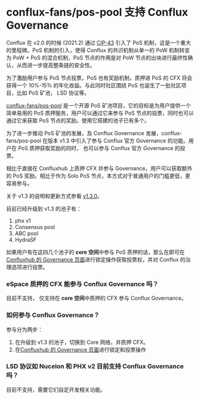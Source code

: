 # conflux-fans/pos-pool 支持 Conflux Governance

Conflux 在 v2.0 的时候 (2021.2) 通过 [CIP-43](https://github.com/Conflux-Chain/CIPs/blob/master/CIPs/cip-43.md) 引入了 PoS 机制，这是一个重大的里程碑。PoS 机制的引入，使得 Conflux 的共识机制从单一的 PoW 机制转变为 PoW + PoS 的混合机制，PoS 节点的作用是对 PoW 节点的出块进行最终性确认，从而进一步提高整条链的安全性。

为了激励用户参与 PoS 节点投票，PoS 也有奖励机制，质押进 PoS 的 CFX 将会获得一个 10%-15% 的年化收益。与此同时社区围绕 PoS 也诞生了一批社区项目，比如 PoS 矿池， LSD 协议等。

[conflux-fans/pos-pool](https://github.com/conflux-fans/pos-pool) 是一个开源 PoS 矿池项目，它的目标是为用户提供一个简单易用的 PoS 质押服务，用户可以通过它来参与 PoS 节点的投票，同时也可以通过它来获取 PoS 节点的奖励。使用它搭建的池子已有多个。

为了进一步推动 PoS 矿池的发展，及 Conflux Governance 发展，conflux-fans/pos-pool 在版本 v1.3 中引入了参与 Conflux 官方 Governance 的功能。用户在 PoS 质押获取奖励的同时， 也可以参与 Conflux 官方 Governance 的投票。

相比于直接在 Confluxhub 上质押 CFX 并参与 Governance，用户可以获取额外的 PoS 奖励。相比于作为 Solo PoS 节点，本方式对于普通用户的门槛更低，更容易参与。

关于 v1.3 的说明和更新方式参看 [v1.3.0](./v1.3.md)。

目前已经升级到 v1.3 的池子有：

1. phx v1
2. Consensus pool
3. ABC pool
4. HydraSF

如果用户有在这四几个池子的 **core 空间**中参与 PoS 质押的话，那么在即可在[Confluxhub 的 Governance 页面](https://confluxhub.io/governance/dashboard)进行锁定操作获取投票权，并对 Conflux 的治理选项进行投票。

### eSpace 质押的 CFX 能参与 Conflux Governance 吗？

目前不支持， 仅支持在 **core 空间**中质押的 CFX 参与 Conflux Governance。

### 如何参与 Conflux Governance？

参与分为两步：

1. 在升级到 v1.3 的池子，切换到 Core 网络，并质押 CFX。
2. 在[Confluxhub 的 Governance 页面](https://confluxhub.io/governance/dashboard)进行锁定和投票操作

### LSD 协议如 Nucelon 和 PHX v2 目前支持 Conflux Governance 吗？

目前不支持，需要它们自定开发相关功能。